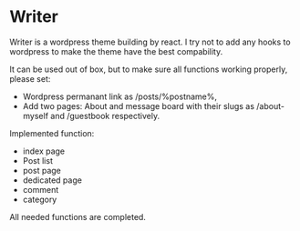 # Writer

Writer is a wordpress theme building by react. I try not to add any hooks to wordpress to make the theme have the best compability. 

It can be used out of box, but to make sure all functions working properly, please set:
- Wordpress permanant link as /posts/%postname%,
- Add two pages: About and message board with their slugs as /about-myself and /guestbook respectively.

Implemented function:
- index page
- Post list
- post page
- dedicated page
- comment
- category

All needed functions are completed. 


